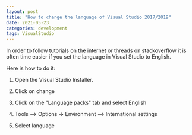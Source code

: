 ```yaml
---
layout: post
title: "How to change the language of Visual Studio 2017/2019"
date: 2021-05-23
categories: development
tags: VisualStudio
---
```

In order to follow tutorials on the internet or threads on stackoverflow it is often time easier if you set the language in Visual Studio to English.

Here is how to do it:

1. Open the Visual Studio Installer.
2. Click on change
3. Click on the "Language packs" tab and select English

4. Tools --> Options -> Environment --> International settings
5. Select language